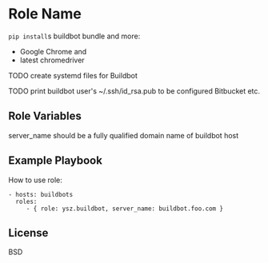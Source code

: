 Role Name
=========

`pip install`s buildbot bundle and more:

- Google Chrome and
- latest chromedriver

TODO create systemd files for Buildbot

TODO print buildbot user's ~/.ssh/id_rsa.pub to be configured Bitbucket etc.

Role Variables
--------------

server_name should be a fully qualified domain name of buildbot host

Example Playbook
----------------

How to use role:

    - hosts: buildbots
      roles:
         - { role: ysz.buildbot, server_name: buildbot.foo.com }

License
-------

BSD
